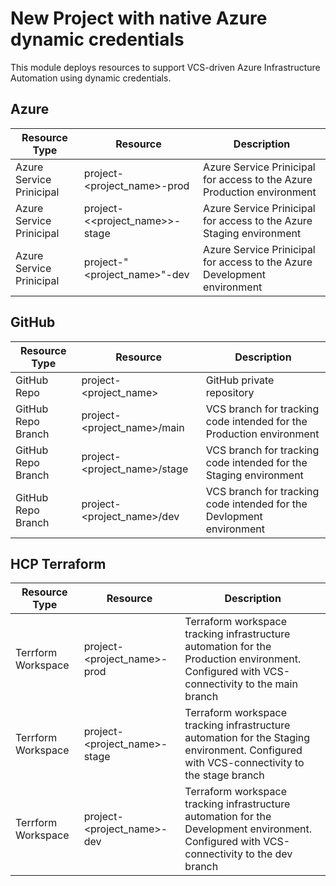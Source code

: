 # New Project with native Azure dynamic credentials

This module deploys resources to support VCS-driven Azure Infrastructure Automation using dynamic credentials.

## Azure

| Resource Type | Resource | Description |
|---------------|----------|-------------|
| Azure Service Prinicipal | project-\<project_name\>-prod | Azure Service Prinicipal for access to the Azure Production environment |
| Azure Service Prinicipal | project-<<project_name>>-stage | Azure Service Prinicipal for access to the Azure Staging environment |
| Azure Service Prinicipal | project-"<project_name>"-dev | Azure Service Prinicipal for access to the Azure Development environment |

## GitHub

| Resource Type | Resource | Description |
|---------------|----------|-------------|
| GitHub Repo | project-<project_name> | GitHub private repository |
| GitHub Repo Branch | project-<project_name>/main | VCS branch for tracking code intended for the Production environment |
| GitHub Repo Branch | project-<project_name>/stage | VCS branch for tracking code intended for the Staging environment |
| GitHub Repo Branch | project-<project_name>/dev | VCS branch for tracking code intended for the Devlopment environment |

## HCP Terraform

| Resource Type | Resource | Description |
|---------------|----------|-------------|
| Terrform Workspace | project-<project_name>-prod | Terraform workspace tracking infrastructure automation for the Production environment. Configured with VCS-connectivity to the main branch  |
| Terrform Workspace | project-<project_name>-stage | Terraform workspace tracking infrastructure automation for the Staging environment. Configured with VCS-connectivity to the stage branch  |
| Terrform Workspace | project-<project_name>-dev | Terraform workspace tracking infrastructure automation for the Development environment. Configured with VCS-connectivity to the dev branch  |